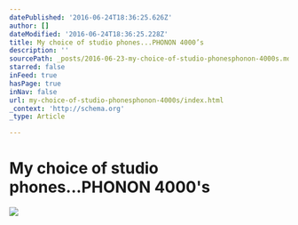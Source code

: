 ```yaml
---
datePublished: '2016-06-24T18:36:25.626Z'
author: []
dateModified: '2016-06-24T18:36:25.228Z'
title: My choice of studio phones...PHONON 4000’s
description: ''
sourcePath: _posts/2016-06-23-my-choice-of-studio-phonesphonon-4000s.md
starred: false
inFeed: true
hasPage: true
inNav: false
url: my-choice-of-studio-phonesphonon-4000s/index.html
_context: 'http://schema.org'
_type: Article

---
```

# My choice of studio phones...PHONON 4000's
![](https://the-grid-user-content.s3-us-west-2.amazonaws.com/2a91d730-8f27-410f-84ac-fccb674c7663.jpg)